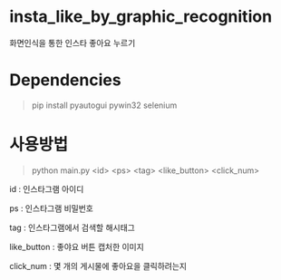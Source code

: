 # insta_like_by_graphic_recognition
화면인식을 통한 인스타 좋아요 누르기

# Dependencies
> pip install pyautogui pywin32 selenium

# 사용방법
> python main.py \<id>  \<ps> \<tag> \<like_button> <click_num>

id : 인스타그램 아이디

ps : 인스타그램 비밀번호

tag : 인스타그램에서 검색할 해시태그

like_button : 좋야요 버튼 캡처한 이미지

click_num : 몇 개의 게시물에 좋아요을 클릭하려는지
